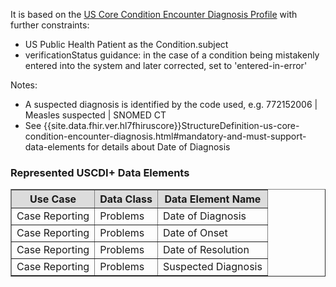 It is based on the [US Core Condition Encounter Diagnosis Profile]({{site.data.fhir.ver.hl7fhiruscore}}/StructureDefinition-us-core-condition-encounter-diagnosis.html) with further constraints:
* US Public Health Patient as the Condition.subject
* verificationStatus guidance: in the case of a condition being mistakenly entered into the system and later corrected, set to 'entered-in-error'

Notes: 
* A suspected diagnosis is identified by the code used, e.g. 772152006 | Measles suspected | SNOMED CT
* See {{site.data.fhir.ver.hl7fhiruscore}}StructureDefinition-us-core-condition-encounter-diagnosis.html#mandatory-and-must-support-data-elements for details about Date of Diagnosis

### Represented USCDI+ Data Elements

<table border="1">
    <thead>
        <tr style="background-color:#DCDCDC">
            <th style="text-align: center; vertical-align: middle;">Use Case</th>
            <th style="text-align: center; vertical-align: middle;">Data Class</th>
            <th style="text-align: center; vertical-align: middle;">Data Element Name</th>
        </tr>
    </thead>
    <tbody>
        <tr>
            <td>Case Reporting</td>
            <td>Problems</td>
            <td>Date of Diagnosis</td>
        </tr>
        <tr>
            <td>Case Reporting</td>
            <td>Problems</td>
            <td>Date of Onset</td>
        </tr>
        <tr>
            <td>Case Reporting</td>
            <td>Problems</td>
            <td>Date of Resolution</td>
        </tr>
        <tr>
            <td>Case Reporting</td>
            <td>Problems</td>
            <td>Suspected Diagnosis</td>
        </tr>
    </tbody>
</table>